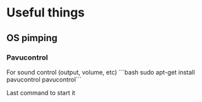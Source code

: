 # Useful things

## OS pimping
### Pavucontrol

For sound control (output, volume, etc)
´´´bash
sudo apt-get install pavucontrol
pavucontrol```

Last command to start it
